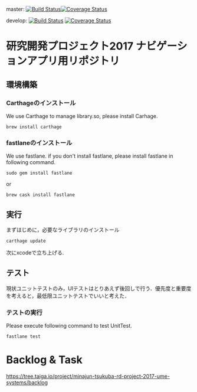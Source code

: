 master: [![Build Status](https://travis-ci.org/tsukuba-pbl/NavigationFor_iOS.svg?branch=master)](https://travis-ci.org/tsukuba-pbl/NavigationFor_iOS)[![Coverage Status](https://coveralls.io/repos/github/tsukuba-pbl/NavigationFor_iOS/badge.svg?branch=master)](https://coveralls.io/github/tsukuba-pbl/NavigationFor_iOS?branch=master)

develop: [![Build Status](https://travis-ci.org/tsukuba-pbl/NavigationFor_iOS.svg?branch=develop)](https://travis-ci.org/tsukuba-pbl/NavigationFor_iOS)
[![Coverage Status](https://coveralls.io/repos/github/tsukuba-pbl/NavigationFor_iOS/badge.svg?branch=develop)](https://coveralls.io/github/tsukuba-pbl/NavigationFor_iOS?branch=develop)

# 研究開発プロジェクト2017 ナビゲーションアプリ用リポジトリ

## 環境構築

### Carthageのインストール
We use Carthage to manage library.so, please install Carhage.

```
brew install carthage
```

### fastlaneのインストール
We use fastlane. if you don't install fastlane, please install fastlane in following command.

```
sudo gem install fastlane
```
or 
```
brew cask install fastlane
```

## 実行
まずはじめに，必要なライブラリのインストール

```
carthage update
```

次にxcodeで立ち上げる.

## テスト
現状ユニットテストのみ，UIテストはとりあえず後回しで行う．優先度と重要度を考えると，最低限ユニットテストでいいと考えた．

### テストの実行
Please execute following command to test UnitTest.
```
fastlane test
```

# Backlog & Task
https://tree.taiga.io/project/minajun-tsukuba-rd-project-2017-ume-systems/backlog
